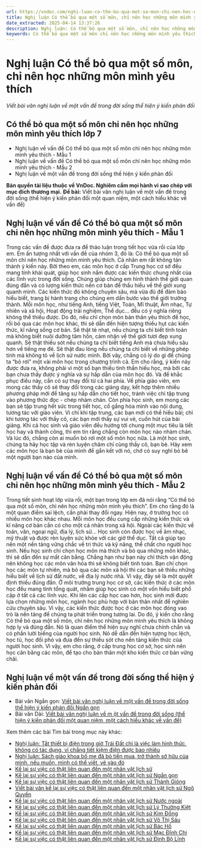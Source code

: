 ```yaml
---
url: https://vndoc.com/nghi-luan-co-the-bo-qua-mot-so-mon-chi-nen-hoc-nhung-mon-minh-yeu-thich-289862
title: Nghị luận Có thể bỏ qua một số môn, chỉ nên học những môn mình yêu thích - Viết bài văn nghị luận về một vấn đề trong đời sống thể hiện ý kiến phản đối - VnDoc.com
date_extracted: 2025-04-14 13:37:26
description: Nghị luận: Có thể bỏ qua một số môn, chỉ nên học những môn mình yêu thích lớp 7 được biên soạn nhằm giúp các em HS đạt kết quả tốt trong quá trình làm bài tập và học tập môn Ngữ văn lớp 7.
keywords: Có thể bỏ qua một số môn chỉ nên học những môn mình yêu thích,nghị luận Có thể bỏ qua một số môn chỉ nên học những môn mình yêu thích,nghị luận về vấn đề Có thể bỏ qua một số môn chỉ nên học những môn mình yêu thích,bài văn nghị luận Có thể bỏ qua một số môn chỉ nên học những môn mình yêu thích,Viết bài văn nghị luận về một vấn đề trong đời sống thể hiện ý kiến phản đối,nghị luận về một vấn đề trong đời sống thể hiện ý kiến phản đối,Viết bài văn nghị luận về một vấn đề trong đời sống
---
```


# Nghị luận Có thể bỏ qua một số môn, chỉ nên học những môn mình yêu thích
 _Viết bài văn nghị luận về một vấn đề trong đời sống thể hiện ý kiến phản đối_
## **Có thể bỏ qua một số môn chỉ nên học những môn mình yêu thích lớp 7**
  * Nghị luận về vấn đề Có thể bỏ qua một số môn chỉ nên học những môn mình yêu thích - Mẫu 1
  * Nghị luận về vấn đề Có thể bỏ qua một số môn chỉ nên học những môn mình yêu thích - Mẫu 2
  * Nghị luận về một vấn đề trong đời sống thể hiện ý kiến phản đối

**Bản quyền tài liệu thuộc về VnDoc. Nghiêm cấm mọi hành vi sao chép với mục đích thương mại.**
**Đề bài:** Viết bài văn nghị luận về một vấn đề trong đời sống \(thể hiện ý kiến phản đối một quan niệm, một cách hiểu khác về vấn đề\)
## **Nghị luận về vấn đề Có thể bỏ qua một số môn chỉ nên học những môn mình yêu thích - Mẫu 1**
Trong các vấn đề được đưa ra để thảo luận trong tiết học vừa rồi của lớp em. Em ấn tượng nhất với vấn đề của nhóm 3, đó là: Có thể bỏ qua một số môn chỉ nên học những môn mình yêu thích. Cá nhân em rất không tán thành ý kiến này.
Bởi theo em, các môn học ở cấp Trung học cơ sở đều mang tính khái quát, giúp học sinh nắm được các kiến thức chung nhất của các lĩnh vực trong đời sống. Chúng giúp chúng em hình thành thế giới quan đúng đắn và có lượng kiến thức nền cơ bản để thấu hiểu về thế giới xung quanh mình. Các kiến thức đó không chuyên sâu, mà vừa đủ để đảm bảo hiểu biết, trang bị hành trang cho chúng em dần bước vào thế giới trưởng thành. Mỗi môn học, như tiếng Anh, tiếng Việt, Toán, Mĩ thuật, Âm nhạc, Tự nhiên và xã hội, Hoạt động trải nghiệm, Thể dục… đều có ý nghĩa riêng không thể thiếu được.
Do đó, nếu chỉ chọn môn bản thân yêu thích để học, rồi bỏ qua các môn học khác, thì sẽ dẫn đến hiện tượng thiếu hụt các kiến thức, kĩ năng sống cơ bản. Sẽ thật tẻ nhạt, nếu chúng ta chỉ biết tính toán mà không biết nuôi dưỡng tâm hồn, cảm nhận về thế giới tươi đẹp xung quanh. Sẽ thật thiếu sót nếu chúng ta chỉ biết tiếng Anh mà chưa hiểu sâu hơn về tiếng mẹ đẻ. Sẽ thật đau lòng nếu chúng ta chỉ biết về những phép tính mà không tỏ về lịch sử nước mình. Bởi vây, chẳng có lý do gì để chúng ta “bỏ rơi” một vài môn học trong chương trình cả.
Em cho rằng, ý kiến này được đưa ra, không phải vì một số bạn thiếu tinh thần hiếu học, mà bởi các bạn chưa thấy được ý nghĩa và sự hấp dẫn của môn học đó. Và để khắc phục điều này, cần có sự thay đổi từ cả hai phía. Về phía giáo viên, em mong các thầy cô sẽ thay đổi trong các giảng dạy, kết hợp thêm nhiều phương pháp mới để tăng sự hấp dẫn cho tiết học, tránh việc chỉ tập trung vào phương thức đọc - chép nhàm chán. Còn phía học sinh, em mong các bạn sẽ tập trung hết sức trong tiết học, cố gắng hòa mình vào nội dung, tương tác với giáo viên. Vì chỉ khi tập trung, các bạn mới có thể hiểu bài; chỉ khi tương tác với thầy cô, các bạn mới thấy sự vui vẻ, cuốn hút của bài giảng. Khi cả học sinh và giáo viên đều hướng tới chung một mục tiêu là tiết học hay và thành công, thì em tin rằng chẳng còn môn học nào nhàm chán. Và lúc đó, chẳng còn ai muốn bỏ rơi một số môn học nữa.
Là một học sinh, chúng ta hãy học tập và rèn luyện chăm chỉ cùng thầy cô, bạn bè. Hãy xem các môn học là bạn bè của mình để gắn kết với nó, chớ có suy nghĩ bỏ bê một người bạn nào của mình.
## **Nghị luận về vấn đề Có thể bỏ qua một số môn chỉ nên học những môn mình yêu thích - Mẫu 2**
Trong tiết sinh hoạt lớp vừa rồi, một bạn trong lớp em đã nói rằng “Có thể bỏ qua một số môn, chỉ nên học những môn mình yêu thích”. Em cho rằng đó là một quan điểm sai lệch, cần phải thay đổi ngay.
Hiện nay, ở trường học có nhiều môn học khác nhau. Mỗi môn học đều cung cấp những kiến thức và kĩ năng cơ bản cần có cho một cá nhân trong xã hội. Ngoài các kiến thức về toán, văn, ngoại ngữ, địa lý, lịch sử… Học sinh còn được học về âm nhạc, mỹ thuật và được rèn luyện sức khỏe với các giờ thể dục. Tất cả giúp tạo nên một nền tảng vững chắc về tri thức và kỹ năng, thể chất cho người học sinh.
Nếu học sinh chỉ chọn học môn mà thích và bỏ qua những môn khác, thì sẽ dẫn đến sự mất cân bằng. Chẳng hạn như bạn này chỉ thích vận động nên không học các môn văn hóa thì sẽ không biết tính toán. Bạn chỉ chọn học các môn tự nhiên, mà bỏ qua các môn xã hội thì các bạn sẽ thiếu những hiểu biết về lịch sử đất nước, về địa lý nước nhà. Vì vậy, đây sẽ là một quyết định thiếu đúng đắn.
Ở môi trường trung học cơ sở, các kiến thức ở các môn học đều mang tính tổng quát, nhằm giúp học sinh có một vốn hiểu biết phổ cập ở tất cả các lĩnh vực. Khi lên các cấp học cao hơn, học sinh mới được lựa chọn những môn học, ngành học phù hợp với bản thân nhất để nghiên cứu chuyên sâu. Vì vậy, các kiến thức được học ở các môn học đóng vao trò là nền tảng để chúng ta phát triển trong tương lai.
Do đó, ý kiến cho rằng Có thể bỏ qua một số môn, chỉ nên học những môn mình yêu thích là không hợp ly và đúng đắn. Nó là quan điểm thể hiện suy nghĩ chưa chính chắn và có phần lười biếng của người học sinh. Nó dễ dẫn đến hiện tượng học lệch, học tủ, học đối phó và đưa đến sự thiếu sót cho nền tảng kiến thức của người học sinh. Vì vậy, em cho rằng, ở cấp trung học cơ sở, học sinh nên học cân bằng các môn, để tạo cho bản thân một kho kiến thức cơ bản vững chãi.
## **Nghị luận về một vấn đề trong đời sống thể hiện ý kiến phản đối**
  * Bài văn Ngắn gọn: [Viết bài văn nghị luận về một vấn đề trong đời sống thể hiện ý kiến phản đối Ngắn gọn](<https://vndoc.com/nghi-luan-ve-mot-van-de-trong-doi-song-the-hien-y-kien-phan-doi-ngan-gon-289855>)
  * Bài văn Dài: [Viết bài văn nghị luận về m ột vấn đề trong đời sống \(thể hiện ý kiến phản đối một quan niệm, một cách hiểu khác về vấn đề\)](<https://vndoc.com/viet-bai-van-nghi-luan-ve-mot-van-de-trong-doi-song-the-hien-y-kien-phan-doi-289851>)

Xem thêm các bài Tìm bài trong mục này khác:
  * [Nghị luận: Tắt thiết bị điện trong giờ Trái Đất chỉ là việc làm hình thức, không có tác dụng, vì chẳng tiết kiệm điện được bao nhiêu](</nghi-luan-tat-thiet-bi-dien-trong-gio-trai-dat-chi-la-viec-lam-hinh-thuc-khong-co-tac-dung-vi-chang-tiet-kiem-dien-duoc-bao-nhieu-289866>)
  * [Nghị luận: Sách giáo khoa bố mẹ đã bỏ tiền mua, trở thành sở hữu của mình, nếu muốn, mình có thể viết, vẽ vào đó](</nghi-luan-sach-giao-khoa-bo-me-da-bo-tien-mua-tro-thanh-so-huu-cua-minh-neu-muon-minh-co-the-viet-ve-vao-do-289867>)
  * [Kể lại sự việc có thật liên quan đến một nhân vật lịch sử](</viet-bai-van-ke-lai-su-viec-co-that-lien-quan-den-mot-nhan-vat-lich-su-289150>)
  * [Kể lại sự việc có thật liên quan đến một nhân vật lịch sử Ngắn gọn](</ke-lai-su-viec-co-that-lien-quan-den-mot-nhan-vat-lich-su-ngan-gon-289153>)
  * [Kể lại sự việc có thật liên quan đến một nhân vật lịch sử Thánh Gióng](</ke-lai-su-viec-co-that-lien-quan-den-mot-nhan-vat-lich-su-thanh-giong-289154>)
  * [Viết bài văn kể lại sự việc có thật liên quan đến một nhân vật lịch sử Ngô Quyền](</ke-lai-su-viec-co-that-lien-quan-den-mot-nhan-vat-lich-su-ngo-quyen-289156>)
  * [Kể lại sự việc có thật liên quan đến một nhân vật lịch sử Nước ngoài](</ke-lai-su-viec-co-that-lien-quan-den-mot-nhan-vat-lich-su-nuoc-ngoai-290199>)
  * [Kể lại sự việc có thật liên quan đến một nhân vật lịch sử Lý Thường Kiệt](</ke-lai-su-viec-co-that-lien-quan-den-mot-nhan-vat-lich-su-ly-thuong-kiet-290202>)
  * [Kể lại sự việc có thật liên quan đến một nhân vật lịch sử Kim Đồng](</ke-lai-su-viec-co-that-lien-quan-den-mot-nhan-vat-lich-su-kim-dong-290203>)
  * [Kể lại sự việc có thật liên quan đến một nhân vật lịch sử Võ Thị Sáu](</ke-lai-su-viec-co-that-lien-quan-den-mot-nhan-vat-lich-su-vo-thi-sau-290204>)
  * [Kể lại sự việc có thật liên quan đến một nhân vật lịch sử Bác Hồ](</ke-lai-su-viec-co-that-lien-quan-den-mot-nhan-vat-lich-su-bac-ho-290354>)
  * [Kể lại sự việc có thật liên quan đến một nhân vật lịch sử Mạc Đĩnh Chi](</ke-lai-su-viec-co-that-lien-quan-den-mot-nhan-vat-lich-su-mac-dinh-chi-290357>)
  * [Kể lại sự việc có thật liên quan đến một nhân vật lịch sử Đinh Bộ Lĩnh](</ke-lai-su-viec-co-that-lien-quan-den-mot-nhan-vat-lich-su-dinh-bo-linh-290359>)

